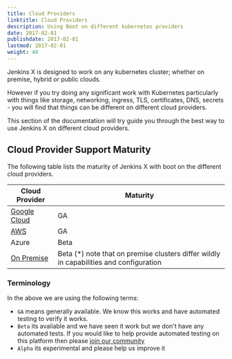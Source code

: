 ```yaml
---
title: Cloud Providers
linktitle: Cloud Providers
description: Using Boot on different kubernetes providers
date: 2017-02-01
publishdate: 2017-02-01
lastmod: 2017-02-01
weight: 40
---
```


Jenkins X is designed to work on any kubernetes cluster; whether on premise, hybrid or public clouds.

However if you try doing any significant work with Kubernetes particularly with things like storage, networking, ingress, TLS, certificates, DNS, secrets - you will find that things can be different on different cloud providers.

This section of the documentation will try guide you through the best way to use Jenkins X on different cloud providers.

## Cloud Provider Support Maturity

The following table lists the maturity of Jenkins X with boot on the different cloud providers. 

| Cloud Provider  | Maturity |
| ------------- | ------------- |
| [Google Cloud](gcp.html) | GA  |
| [AWS](aws.html)  | GA  |
| Azure | Beta  |
| [On Premise](on-premise.html) | Beta (*) note that on premise clusters differ wildly in capabilities and configuration |

### Terminology

In the above we are using the following terms:

* `GA` means generally available. We know this works and have automated testing to verify it works.
* `Beta` its available and we have seen it work but we don't have any automated tests. If you would like to help provide automated testing on this platform then please [join our community](/community/) 
* `Alpha` its experimental and please help us improve it


 